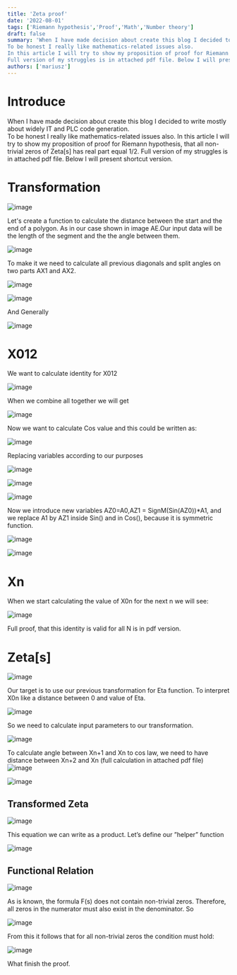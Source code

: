 ```yaml
---
title: 'Zeta proof'
date: '2022-08-01'
tags: ['Riemann hypothesis','Proof','Math','Number theory']
draft: false
summary: 'When I have made decision about create this blog I decided to write mostly about widely IT and PLC code generation.  
To be honest I really like mathematics-related issues also.
In this article I will try to show my proposition of proof for Riemann hypothesis, that all non-trivial zeros of Zeta[s] has real part equal 1/2.
Full version of my struggles is in attached pdf file. Below I will present shortcut version.'
authors: ['mariusz']
---
```


# Introduce

When I have made decision about create this blog I decided to write mostly about widely IT and PLC code generation.  
To be honest I really like mathematics-related issues also.
In this article I will try to show my proposition of proof for Riemann hypothesis, that all non-trivial zeros of Zeta[s] has real part equal 1/2.
Full version of my struggles is in attached pdf file. Below I will present shortcut version.

# Transformation

![image](/blog/zeta-proof/Images/1_Visualize.jpg?style=centerme)

Let's create a function to calculate the distance between the start and the end of a polygon.
As in our case shown in image AE.Our input data will be the length of the segment and the
the angle between them.

![image](/blog/zeta-proof/Images/1_Diagonals.jpg?style=centerme)

To make it we need to calculate all previous diagonals and split angles on two parts AX1 and AX2.

![image](/blog/zeta-proof/Maths/X01_General.jpg?style=centerme)

![image](/blog/zeta-proof/Maths/X012_General.jpg?style=centerme)

And Generally

![image](/blog/zeta-proof/Maths/General.jpg?style=centerme)

# X012

We want to calculate identity for X012

![image](/blog/zeta-proof/Maths/X012_General.jpg?style=centerme)

When we combine all together we will get

![image](/blog/zeta-proof/Maths/X012/1.jpg?style=centerme)

Now we want to calculate Cos value and this could be written as:

![image](/blog/zeta-proof/Maths/X012/2.jpg?style=centerme)

Replacing variables according to our purposes

![image](/blog/zeta-proof/Maths/X012/3.jpg?style=centerme)

![image](/blog/zeta-proof/Maths/X012/4.jpg?style=centerme)

![image](/blog/zeta-proof/Maths/X012/5.jpg?style=centerme)

Now we introduce new variables AZ0=A0,AZ1 = SignM(Sin(AZ0))\*A1, and
we replace A1 by AZ1 inside Sin() and in Cos(), because it is symmetric function.

![image](/blog/zeta-proof/Maths/X012/6.jpg?style=centerme)

![image](/blog/zeta-proof/Maths/X012/7.jpg?style=centerme)

# Xn

When we start calculating the value of X0n for the next n we will see:

![image](/blog/zeta-proof/Maths/Xn/General.jpg?style=centerme)

Full proof, that this identity is valid for all N is in pdf version.

# Zeta[s]

![image](/blog/zeta-proof/Maths/Zeta/Definition.jpg?style=centerme)

Our target is to use our previous transformation for Eta function.
To interpret X0n like a distance between 0 and value of Eta.

![image](/blog/zeta-proof/Maths/Zeta/LimXon.jpg?style=centerme)

So we need to calculate input parameters to our transformation.

![image](/blog/zeta-proof/Maths/Zeta/Xn+1.jpg?style=centerme)

To calculate angle between Xn+1 and Xn to cos law,
we need to have distance between Xn+2 and Xn (full calculation in attached pdf file)
![image](/blog/zeta-proof/Maths/Zeta/Xn+2.jpg?style=centerme)

![image](/blog/zeta-proof/Maths/Zeta/An.jpg?style=centerme)

## Transformed Zeta

![image](/blog/zeta-proof/Maths/Zeta/ZetaFormula.jpg?style=centerme)

This equation we can write as a product. Let’s define our ”helper” function

![image](/blog/zeta-proof/Maths/Zeta/Helper.jpg?style=centerme)

## Functional Relation

![image](/blog/zeta-proof/Maths/Zeta/FunctionalRelation.jpg?style=centerme)

As is known, the formula F(s) does not contain non-trivial zeros. Therefore,
all zeros in the numerator must also exist in the denominator. So

![image](/blog/zeta-proof/Maths/Zeta/AbsFunctionalRelation.jpg?style=centerme)

From this it follows that for all non-trivial zeros the condition must hold:

![image](/blog/zeta-proof/Maths/Zeta/y-1.jpg?style=centerme)

What finish the proof.
